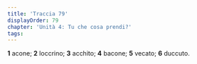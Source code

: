 ```yaml
---
title: 'Traccia 79'
displayOrder: 79
chapter: 'Unità 4: Tu che cosa prendi?'
tags:
---
```


**1** acone; **2** loccrino; **3** acchito; **4** bacone; **5** vecato; **6** duccuto.
